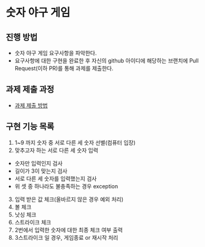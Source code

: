 # 숫자 야구 게임
## 진행 방법
* 숫자 야구 게임 요구사항을 파악한다.
* 요구사항에 대한 구현을 완료한 후 자신의 github 아이디에 해당하는 브랜치에 Pull Request(이하 PR)를 통해 과제를 제출한다.

## 과제 제출 과정
* [과제 제출 방법](https://github.com/next-step/nextstep-docs/tree/master/precourse)

## 구현 기능 목록
1) 1~9 까지 숫자 중 서로 다른 세 숫자 선별(컴퓨터 입장)
2) 맞추고자 하는 서로 다른 세 숫자 입력
* 숫자만 입력인지 검사
* 길이가 3이 맞는지 검사
* 서로 다른 세 숫자를 입력했는지 검사
* 위 셋 중 하나라도 불충족하는 경우 exception
3) 입력 받은 값 체크(올바르지 않은 경우 예외 처리)
4) 볼 체크 
5) 낫싱 체크
6) 스트라이크 체크
7) 2번에서 입력한 숫자에 대한 최종 체크 여부 출력
8) 3스트라이크 일 경우, 게임종료 or 재시작 처리